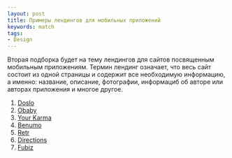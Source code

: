 ```yaml
---
layout: post
title: Примеры лендингов для мобильных приложений
keywords: match
tags:
- Design
---
```


Вторая подборка будет на тему лендингов для сайтов посвященным мобильным приложениям. 
Термин лендинг означает, что весь сайт состоит из одной страницы и содержит все необходимую информацию, а именно: название, описание, фотографии, информациб об авторе или авторах приложения и многое другое.

1. [Doslo](http://dolsto.de/)
2. [Obaby](http://www.obabyapp.com/)
3. [Your Karma](https://yourkarma.com/)
4. [Benumo](http://benumo.com/)
5. [Retr](http://retr.io/)
6. [Directions](http://getdirections.es/)
7. [Fubiz](http://tablet.fubiz.net/)
